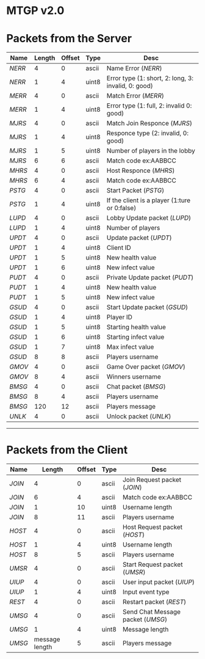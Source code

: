 # MTGP v2.0

# Packets from the Server

| Name | Length | Offset | Type | Desc |
|------|--------|--------|------|------|
| _NERR_ | 4 | 0 | ascii | Name Error (_NERR_) |
| _NERR_ | 1 | 4 | uint8 | Error type (1: short, 2: long, 3: invalid, 0: good) |
| _MERR_ | 4 | 0 | ascii | Match Error (_MERR_) |
| _MERR_ | 1 | 4 | uint8 | Error type (1: full, 2: invalid 0: good) |
| _MJRS_ | 4 | 0 | ascii | Match Join Responce (_MJRS_) |
| _MJRS_ | 1 | 4 | uint8 | Responce type (2: invalid, 0: good) |
| _MJRS_ | 1 | 5 | uint8 | Number of players in the lobby |
| _MJRS_ | 6 | 6 | ascii | Match code ex:AABBCC |
| _MHRS_ | 4 | 0 | ascii | Host Responce (_MHRS_) |
| _MHRS_ | 6 | 4 | ascii | Match code ex:AABBCC |
| _PSTG_ | 4 | 0 | ascii | Start Packet (_PSTG_) |
| _PSTG_ | 1 | 4 | uint8 | If the client is a player (1:ture or 0:false) |
| _LUPD_ | 4 | 0 | ascii | Lobby Update packet (_LUPD_) |
| _LUPD_ | 1 | 4 | uint8 | Number of players |
| _UPDT_ | 4 | 0 | ascii | Update packet (_UPDT_) |
| _UPDT_ | 1 | 4 | uint8 | Client ID |
| _UPDT_ | 1 | 5 | uint8 | New health value |
| _UPDT_ | 1 | 6 | uint8 | New infect value |
| _PUDT_ | 4 | 0 | ascii | Private Update packet (_PUDT_) |
| _PUDT_ | 1 | 4 | uint8 | New health value |
| _PUDT_ | 1 | 5 | uint8 | New infect value |
| _GSUD_ | 4 | 0 | ascii | Start Update packet (_GSUD_) |
| _GSUD_ | 1 | 4 | uint8 | Player ID |
| _GSUD_ | 1 | 5 | uint8 | Starting health value |
| _GSUD_ | 1 | 6 | uint8 | Starting infect value |
| _GSUD_ | 1 | 7 | uint8 | Max infect value |
| _GSUD_ | 8 | 8 | ascii | Players username |
| _GMOV_ | 4 | 0 | ascii | Game Over packet (_GMOV_) |
| _GMOV_ | 8 | 4 | ascii | Winners username |
| _BMSG_ | 4 | 0 | ascii | Chat packet (_BMSG_) |
| _BMSG_ | 8 | 4 | ascii | Players username |
| _BMSG_ | 120 | 12 | ascii | Players message |
| _UNLK_ | 4 | 0 | ascii | Unlock packet (_UNLK_) |

---

# Packets from the Client

| Name | Length | Offset | Type | Desc |
|------|--------|--------|------|------|
| _JOIN_ | 4 | 0 | ascii | Join Request packet (_JOIN_) |
| _JOIN_ | 6 | 4 | ascii | Match code ex:AABBCC |
| _JOIN_ | 1 | 10 | uint8 | Username length |
| _JOIN_ | 8 | 11 | ascii | Players username |
| _HOST_ | 4 | 0 | ascii | Host Request packet (_HOST_) |
| _HOST_ | 1 | 4 | uint8 | Username length |
| _HOST_ | 8 | 5 | ascii | Players username |
| _UMSR_ | 4 | 0 | ascii | Start Request packet (_UMSR_) |
| _UIUP_ | 4 | 0 | ascii | User input packet (_UIUP_) |
| _UIUP_ | 1 | 4 | uint8 | Input event type |
| _REST_ | 4 | 0 | ascii | Restart packet (_REST_) |
| _UMSG_ | 4 | 0 | ascii | Send Chat Message packet (_UMSG_) |
| _UMSG_ | 1 | 4 | uint8 | Message length |
| _UMSG_ | message length | 5 | ascii | Players message |